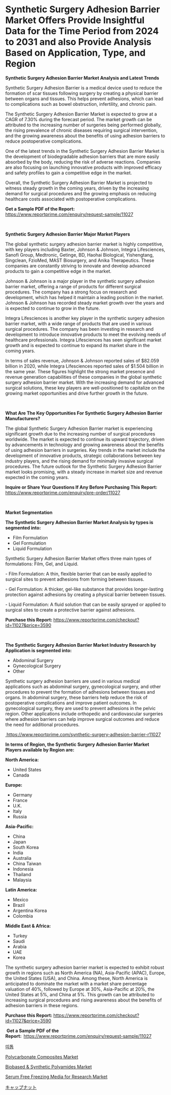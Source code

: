 <p><h1>Synthetic Surgery Adhesion Barrier Market Offers Provide Insightful Data for the Time Period from 2024 to 2031 and also Provide Analysis Based on Application, Type, and Region</h1></p><p><strong>Synthetic Surgery Adhesion Barrier Market Analysis and Latest Trends</strong></p>
<p><p>Synthetic Surgery Adhesion Barrier is a medical device used to reduce the formation of scar tissues following surgery by creating a physical barrier between organs and tissues. This helps prevent adhesions, which can lead to complications such as bowel obstruction, infertility, and chronic pain.</p><p>The Synthetic Surgery Adhesion Barrier Market is expected to grow at a CAGR of 7.30% during the forecast period. The market growth can be attributed to the increasing number of surgeries being performed globally, the rising prevalence of chronic diseases requiring surgical intervention, and the growing awareness about the benefits of using adhesion barriers to reduce postoperative complications.</p><p>One of the latest trends in the Synthetic Surgery Adhesion Barrier Market is the development of biodegradable adhesion barriers that are more easily absorbed by the body, reducing the risk of adverse reactions. Companies are also focusing on launching innovative products with improved efficacy and safety profiles to gain a competitive edge in the market.</p><p>Overall, the Synthetic Surgery Adhesion Barrier Market is projected to witness steady growth in the coming years, driven by the increasing demand for surgical procedures and the growing emphasis on reducing healthcare costs associated with postoperative complications.</p></p>
<p><strong>Get a Sample PDF of the Report:&nbsp;</strong> <a href="https://www.reportprime.com/enquiry/request-sample/11027">https://www.reportprime.com/enquiry/request-sample/11027</a></p>
<p>&nbsp;</p>
<p><strong>Synthetic Surgery Adhesion Barrier Major Market Players</strong></p>
<p><p>The global synthetic surgery adhesion barrier market is highly competitive, with key players including Baxter, Johnson & Johnson, Integra Lifesciences, Sanofi Group, Medtronic, Getinge, BD, Haohai Biological, Yishengtang, Singclean, FzioMed, MAST Biosurgery, and Anika Therapeutics. These companies are constantly striving to innovate and develop advanced products to gain a competitive edge in the market.</p><p>Johnson & Johnson is a major player in the synthetic surgery adhesion barrier market, offering a range of products for different surgical procedures. The company has a strong focus on research and development, which has helped it maintain a leading position in the market. Johnson & Johnson has recorded steady market growth over the years and is expected to continue to grow in the future.</p><p>Integra Lifesciences is another key player in the synthetic surgery adhesion barrier market, with a wide range of products that are used in various surgical procedures. The company has been investing in research and development to introduce innovative products to meet the evolving needs of healthcare professionals. Integra Lifesciences has seen significant market growth and is expected to continue to expand its market share in the coming years.</p><p>In terms of sales revenue, Johnson & Johnson reported sales of $82.059 billion in 2020, while Integra Lifesciences reported sales of $1.504 billion in the same year. These figures highlight the strong market presence and revenue generation capabilities of these companies in the global synthetic surgery adhesion barrier market. With the increasing demand for advanced surgical solutions, these key players are well-positioned to capitalize on the growing market opportunities and drive further growth in the future.</p></p>
<p>&nbsp;</p>
<p><strong>What Are The Key Opportunities For Synthetic Surgery Adhesion Barrier Manufacturers?</strong></p>
<p><p>The global Synthetic Surgery Adhesion Barrier market is experiencing significant growth due to the increasing number of surgical procedures worldwide. The market is expected to continue its upward trajectory, driven by advancements in technology and growing awareness about the benefits of using adhesion barriers in surgeries. Key trends in the market include the development of innovative products, strategic collaborations between key industry players, and the rising demand for minimally invasive surgical procedures. The future outlook for the Synthetic Surgery Adhesion Barrier market looks promising, with a steady increase in market size and revenue expected in the coming years.</p></p>
<p><strong>Inquire or Share Your Questions If Any Before Purchasing This Report:</strong> <a href="https://www.reportprime.com/enquiry/pre-order/11027">https://www.reportprime.com/enquiry/pre-order/11027</a></p>
<p>&nbsp;</p>
<p><strong>Market Segmentation</strong></p>
<p><strong>The Synthetic Surgery Adhesion Barrier Market Analysis by types is segmented into:</strong></p>
<p><ul><li>Film Formulation</li><li>Gel Formulation</li><li>Liquid Formulation</li></ul></p>
<p><p>Synthetic Surgery Adhesion Barrier Market offers three main types of formulations: Film, Gel, and Liquid. </p><p>- Film Formulation: A thin, flexible barrier that can be easily applied to surgical sites to prevent adhesions from forming between tissues.</p><p>- Gel Formulation: A thicker, gel-like substance that provides longer-lasting protection against adhesions by creating a physical barrier between tissues.</p><p>- Liquid Formulation: A fluid solution that can be easily sprayed or applied to surgical sites to create a protective barrier against adhesions.</p></p>
<p><strong>Purchase this Report:&nbsp;</strong><a href="https://www.reportprime.com/checkout?id=11027&price=3590">https://www.reportprime.com/checkout?id=11027&price=3590</a></p>
<p>&nbsp;</p>
<p><strong>The Synthetic Surgery Adhesion Barrier Market Industry Research by Application is segmented into:</strong></p>
<p><ul><li>Abdominal Surgery</li><li>Gynecological Surgery</li><li>Other</li></ul></p>
<p><p>Synthetic surgery adhesion barriers are used in various medical applications such as abdominal surgery, gynecological surgery, and other procedures to prevent the formation of adhesions between tissues and organs. In abdominal surgery, these barriers help reduce the risk of postoperative complications and improve patient outcomes. In gynecological surgery, they are used to prevent adhesions in the pelvic region. Other applications include orthopedic and cardiovascular surgeries where adhesion barriers can help improve surgical outcomes and reduce the need for additional procedures.</p></p>
<p><a href="https://www.reportprime.com/synthetic-surgery-adhesion-barrier-r11027">&nbsp;https://www.reportprime.com/synthetic-surgery-adhesion-barrier-r11027</a></p>
<p><strong>In terms of Region, the Synthetic Surgery Adhesion Barrier Market Players available by Region are:</strong></p>
<p>
    <p> <strong> North America: </strong>
        <ul>
            <li>United States</li>
            <li>Canada</li>
        </ul>
        </p> 
    <p> <strong> Europe: </strong>
        <ul>
            <li>Germany</li>
            <li>France</li>
            <li>U.K.</li>
            <li>Italy</li>
            <li>Russia</li>
        </ul>
        </p> 
    <p> <strong> Asia-Pacific: </strong>
        <ul>
            <li>China</li>
            <li>Japan</li>
            <li>South Korea</li>
            <li>India</li>
            <li>Australia</li>
            <li>China Taiwan</li>
            <li>Indonesia</li>
            <li>Thailand</li>
            <li>Malaysia</li>
        </ul>
        </p> 
    <p> <strong> Latin America: </strong>
        <ul>
            <li>Mexico</li>
            <li>Brazil</li>
            <li>Argentina Korea</li>
            <li>Colombia</li>
        </ul>
        </p> 
    <p> <strong> Middle East & Africa: </strong>
        <ul>
            <li>Turkey</li>
            <li>Saudi</li>
            <li>Arabia</li>
            <li>UAE</li>
            <li>Korea</li>
        </ul>
    </p>
    </p>
<p><p>The synthetic surgery adhesion barrier market is expected to exhibit robust growth in regions such as North America (NA), Asia-Pacific (APAC), Europe, the United States (USA), and China. Among these, North America is anticipated to dominate the market with a market share percentage valuation of 40%, followed by Europe at 30%, Asia-Pacific at 20%, the United States at 5%, and China at 5%. This growth can be attributed to increasing surgical procedures and rising awareness about the benefits of adhesion barriers in these regions.</p></p>
<p><strong>Purchase this Report: </strong><a href="https://www.reportprime.com/checkout?id=11027&price=3590">https://www.reportprime.com/checkout?id=11027&price=3590</a></p>
<p>&nbsp;<strong>Get a Sample PDF of the Report:&nbsp;&nbsp;</strong><a href="https://www.reportprime.com/enquiry/request-sample/11027">https://www.reportprime.com/enquiry/request-sample/11027</a></p>
<p><strong></strong></p>
<p><p><a href="https://github.com/Elenrrera7685/Market-Research-Report-List-1/blob/main/712783722292.md">띠톱</a></p><p><a href="https://issuu.com/reportprime-2/docs/polycarbonate-composites-market-size-2030.pptx">Polycarbonate Composites Market</a></p><p><a href="https://issuu.com/reportprime-2/docs/biobased-synthetic-polyamides-market-size-2030.ppt">Biobased & Synthetic Polyamides Market</a></p><p><a href="https://github.com/PeterParrish5/Market-Research-Report-List-4/blob/main/serum-free-freezing-media-for-research-market.md">Serum Free Freezing Media for Research Market</a></p><p><a href="https://github.com/adcxff01450218/Market-Research-Report-List-1/blob/main/660412824330.md">キャップナット</a></p></p>